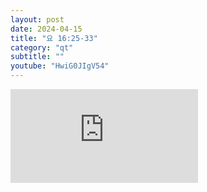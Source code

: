 ```yaml
---
layout: post
date: 2024-04-15
title: "요 16:25-33"
category: "qt"
subtitle: ""
youtube: "HwiG0JIgV54"
---
```


<div class="youtube margin-large">
    <iframe src="https://www.youtube.com/embed/HwiG0JIgV54" title="YouTube video player" frameborder="0" allow="accelerometer; autoplay; clipboard-write; encrypted-media; gyroscope; picture-in-picture; web-share" allowfullscreen></iframe>
</div>


